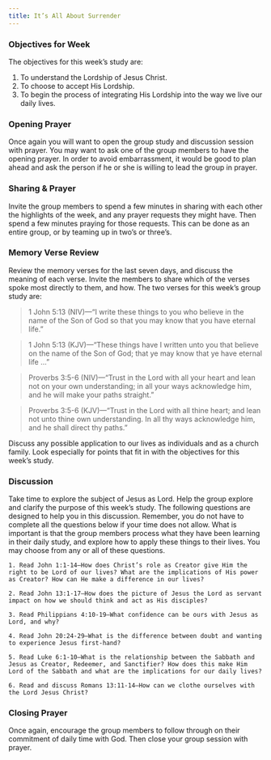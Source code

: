 ```yaml
---
title: It’s All About Surrender
---
```


### Objectives for Week

The objectives for this week’s study are:

1. To understand the Lordship of Jesus Christ.
2. To choose to accept His Lordship.
3. To begin the process of integrating His Lordship into the way we live our daily lives.

### Opening Prayer

Once again you will want to open the group study and discussion session with prayer. You may want to ask one of the group members to have the opening prayer. In order to avoid embarrassment, it would be good to plan ahead and ask the person if he or she is willing to lead the group in prayer.

### Sharing & Prayer

Invite the group members to spend a few minutes in sharing with each other the highlights of the week, and any prayer requests they might have. Then spend a few minutes praying for those requests. This can be done as an entire group, or by teaming up in two’s or three’s.

### Memory Verse Review

Review the memory verses for the last seven days, and discuss the meaning of each verse. Invite the members to share which of the verses spoke most directly to them, and how. The two verses for this week’s group study are:

> 1 John 5:13 (NIV)—“I write these things to you who believe in the name of the Son of God so that you may know that you have eternal life.”

> 1 John 5:13 (KJV)—“These things have I written unto you that believe on the name of the Son of God; that ye may know that ye have eternal life ...”

> Proverbs 3:5-6 (NIV)—“Trust in the Lord with all your heart and lean not on your own understanding; in all your ways acknowledge him, and he will make your paths straight.”

> Proverbs 3:5-6 (KJV)—“Trust in the Lord with all thine heart; and lean not unto thine own understanding. In all thy ways acknowledge him, and he shall direct thy paths.”

Discuss any possible application to our lives as individuals and as a church family. Look especially for points that fit in with the objectives for this week’s study.

### Discussion

Take time to explore the subject of Jesus as Lord. Help the group explore and clarify the purpose of this week’s study. The following questions are designed to help you in this discussion. Remember, you do not have to complete all the questions below if your time does not allow. What is important is that the group members process what they have been learning in their daily study, and explore how to apply these things to their lives. You may choose from any or all of these questions.

`1. Read John 1:1-14—How does Christ’s role as Creator give Him the right to be Lord of our lives? What are the implications of His power as Creator? How can He make a difference in our lives?`

`2. Read John 13:1-17—How does the picture of Jesus the Lord as servant impact on how we should think and act as His disciples?`

`3. Read Philippians 4:10-19—What confidence can be ours with Jesus as Lord, and why?`

`4. Read John 20:24-29—What is the difference between doubt and wanting to experience Jesus first-hand?`

`5. Read Luke 6:1-10—What is the relationship between the Sabbath and Jesus as Creator, Redeemer, and Sanctifier? How does this make Him Lord of the Sabbath and what are the implications for our daily lives?`

`6. Read and discuss Romans 13:11-14—How can we clothe ourselves with the Lord Jesus Christ?`

### Closing Prayer

Once again, encourage the group members to follow through on their commitment of daily time with God. Then close your group session with prayer.